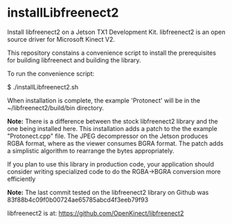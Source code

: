 # installLibfreenect2
Install libfreenect2 on a Jetson TX1 Development Kit. libfreenect2 is an open source driver for Microsoft Kinect V2.

This repository constains a convenience script to install the prerequisites for building libfreenect and building the library.

To run the convenience script:

$ ./installLibfreenect2.sh

When installation is complete, the example 'Protonect' will be in the ~/libfreenect2/build/bin directory.

<b>Note:</b> There is a difference between the stock libfreenect2 library and the one being installed here. This installation adds a patch to the the example "Protonect.cpp" file. The JPEG decompressor on the Jetson produces RGBA format, where as the viewer consumes BGRA format. The patch adds a simplistic algorithm to rearrange the bytes appropriately. 

If you plan to use this library in production code, your application should consider writing specialized code to do the RGBA→BGRA conversion more efficiently

<b>Note:</b> The last commit tested on the libfreenect2 library on Github was 83f88b4c09f0b00724ae65785abcd4f3eeb79f93

libfreenect2 is at: https://github.com/OpenKinect/libfreenect2


